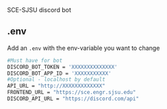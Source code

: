 SCE-SJSU discord bot

## .env
Add an `.env` with the env-variable you want to change
```sh
#Must have for bot
DISCORD_BOT_TOKEN = 'XXXXXXXXXXXXXX'
DISCORD_BOT_APP_ID = 'XXXXXXXXXXX'
#Optional - localhost by default
API_URL = "http://XXXXXXXXXXXXX"
FRONTEND_URL = "https://sce.engr.sjsu.edu"
DISCORD_API_URL = "https://discord.com/api"
```